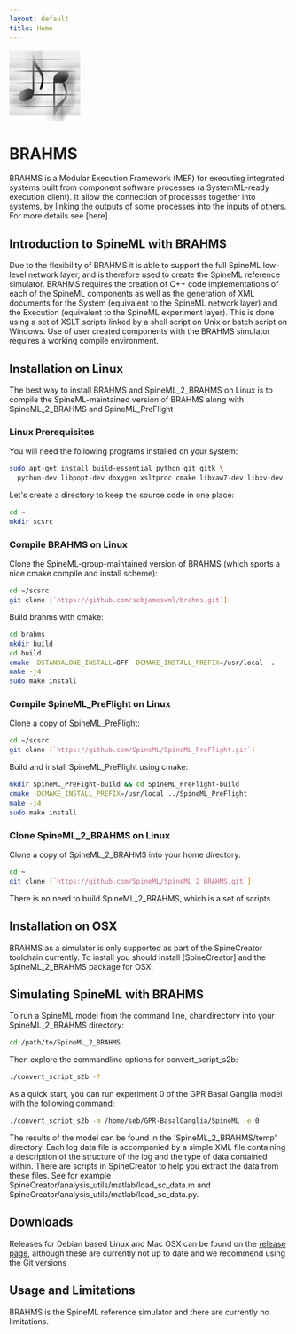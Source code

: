 ```yaml
---
layout: default
title: Home
---
```


![b] 

BRAHMS
======

BRAHMS is a Modular Execution Framework (MEF) for executing integrated systems built from component software processes (a SystemML-ready execution client). It allow the connection of processes together into systems, by linking the outputs of some processes into the inputs of others. For more details see [here].

Introduction to SpineML with BRAHMS
-----------------------------------

Due to the flexibility of BRAHMS it is able to support the full SpineML low-level network layer, and is therefore used to create the SpineML reference simulator. BRAHMS requires the creation of C++ code implementations of each of the SpineML components as well as the generation of XML documents for the System (equivalent to the SpineML network layer) and the Execution (equivalent to the SpineML experiment layer). This is done using a set of XSLT scripts linked by a shell script on Unix or batch script on Windows. Use of user created components with the BRAHMS simulator requires a working compile environment.

Installation on Linux
---------------------

The best way to install BRAHMS and SpineML\_2\_BRAHMS on Linux is to compile the SpineML-maintained version of BRAHMS along with SpineML\_2\_BRAHMS and SpineML\_PreFlight

### Linux Prerequisites

You will need the following programs installed on your system:

``` bash
sudo apt-get install build-essential python git gitk \
  python-dev libpopt-dev doxygen xsltproc cmake libxaw7-dev libxv-dev
```

Let's create a directory to keep the source code in one place:

``` bash
cd ~
mkdir scsrc
```

### Compile BRAHMS on Linux

Clone the SpineML-group-maintained version of BRAHMS (which sports a nice cmake compile and install scheme):

``` bash
cd ~/scsrc
git clone [`https://github.com/sebjameswml/brahms.git`]
```

Build brahms with cmake:

``` bash
cd brahms
mkdir build
cd build
cmake -DSTANDALONE_INSTALL=OFF -DCMAKE_INSTALL_PREFIX=/usr/local ..
make -j4
sudo make install
```

### Compile SpineML\_PreFlight on Linux

Clone a copy of SpineML\_PreFlight:

``` bash
cd ~/scsrc
git clone [`https://github.com/SpineML/SpineML_PreFlight.git`]
```

Build and install SpineML\_PreFlight using cmake:

``` bash
mkdir SpineML_PreFight-build && cd SpineML_PreFlight-build
cmake -DCMAKE_INSTALL_PREFIX=/usr/local ../SpineML_PreFlight
make -j4
sudo make install
```

### Clone SpineML\_2\_BRAHMS on Linux

Clone a copy of SpineML\_2\_BRAHMS into your home directory:

``` bash
cd ~
git clone [`https://github.com/SpineML/SpineML_2_BRAHMS.git`]
```

There is no need to build SpineML\_2\_BRAHMS, which is a set of scripts.

Installation on OSX
-------------------

BRAHMS as a simulator is only supported as part of the SpineCreator toolchain currently. To install you should install [SpineCreator] and the SpineML\_2\_BRAHMS package for OSX.

Simulating SpineML with BRAHMS
------------------------------

To run a SpineML model from the command line, chandirectory into your SpineML\_2\_BRAHMS directory:

``` bash
cd /path/to/SpineML_2_BRAHMS
```

Then explore the commandline options for convert\_script\_s2b:

``` bash
./convert_script_s2b -?
```

As a quick start, you can run experiment 0 of the GPR Basal Ganglia model with the following command:

``` bash
./convert_script_s2b -m /home/seb/GPR-BasalGanglia/SpineML -e 0
```

The results of the model can be found in the 'SpineML\_2\_BRAHMS/temp' directory. Each log data file is accompanied by a simple XML file containing a description of the structure of the log and the type of data contained within. There are scripts in SpineCreator to help you extract the data from these files. See for example SpineCreator/analysis\_utils/matlab/load\_sc\_data.m and SpineCreator/analysis\_utils/matlab/load\_sc\_data.py.

Downloads
---------

Releases for Debian based Linux and Mac OSX can be found on the [release page](https://github.com/SpineML/SpineML_2_BRAHMS/releases/tag/1.0.0-1), although these are currently not up to date and we recommend using the Git versions

Usage and Limitations
---------------------

BRAHMS is the SpineML reference simulator and there are currently no limitations.

  [b]: /public/images/Brahmslogo-128.png "fig:Brahmslogo-128.png"


